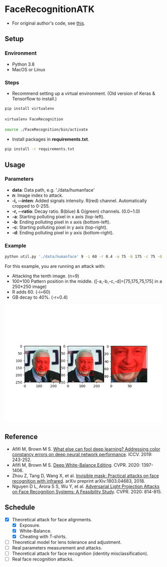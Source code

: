 # FaceRecognitionATK
- For original author's code, see [this](https://github.com/krasserm/face-recognition).

## Setup
### Environment
* Python 3.8
* MacOS or Linux

### Steps
* Recommend setting up a virtual environment. (Old version of Keras & Tensorflow to install.)
```bash
pip install virtualenv

virtualenv FaceRecognition

source ./FaceRecognition/bin/activate
```
* Install packages in **requirements.txt**.
```bash
pip install -r requirements.txt
```

## Usage
### Parameters
* **data**: Data path, e.g. './data/humanface'
* **n**: Image index to attack.
* **-i, --inten**: Added signals intensity. R(red) channel. Automatically cropped to 0-255.
* **-r, --ratio**: Decay ratio. B(blue) & G(green) channels. (0.0~1.0)
* **-a**: Starting polluting pixel in x axis (top-left).
* **-b**: Ending polluting pixel in x axis (bottom-left).
* **-c**: Starting polluting pixel in y axis (top-right).
* **-d**: Ending polluting pixel in y axis (bottom-right).

### Example
```bash
python util.py './data/humanface' 9 -i 60 -r 0.4 -a 75 -b 175 -c 75 -d 175
```
For this example, you are running an attack with:
* Attacking the tenth image. (n=9)
* 100\*100 Pattern position in the middle. (\[-a,-b,-c,-d]=\[75,175,75,175] in a 250\*250 image)
* R adds 60. (-i=60)
* GB decay to 40%. (-r=0.4)

![](Figure_1.png)

## Reference
* Afifi M, Brown M S. [What else can fool deep learning? Addressing color constancy errors on deep neural network performance](https://openaccess.thecvf.com/content_ICCV_2019/papers/Afifi_What_Else_Can_Fool_Deep_Learning_Addressing_Color_Constancy_Errors_ICCV_2019_paper.pdf). ICCV. 2019: 243-252.
* Afifi M, Brown M S. [Deep White-Balance Editing](https://openaccess.thecvf.com/content_CVPR_2020/papers/Afifi_Deep_White-Balance_Editing_CVPR_2020_paper.pdf). CVPR. 2020: 1397-1406.
* Zhou Z, Tang D, Wang X, et al. [Invisible mask: Practical attacks on face recognition with infrared](https://arxiv.org/pdf/1803.04683.pdf). arXiv preprint arXiv:1803.04683, 2018.
* Nguyen D L, Arora S S, Wu Y, et al. [Adversarial Light Projection Attacks on Face Recognition Systems: A Feasibility Study](https://openaccess.thecvf.com/content_CVPRW_2020/papers/w48/Nguyen_Adversarial_Light_Projection_Attacks_on_Face_Recognition_Systems_A_Feasibility_CVPRW_2020_paper.pdf). CVPR. 2020: 814-815.

## Schedule
- [x] Theoretical attack for face alignments.
  - [x] Exposure.
  - [x] White-Balance.
  - [x] Cheating with T-shirts.
- [ ] Theoretical model for lens tolerance and adjustment.
- [ ] Real parameters measurement and attacks.
- [ ] Theoretical attack for face recognition (identity misclassification).
- [ ] Real face recognition attacks.
